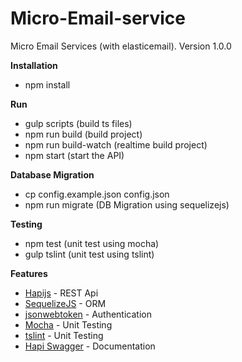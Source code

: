 # Micro-Email-service

Micro Email Services (with elasticemail).
Version 1.0.0

**Installation**
* npm install


**Run**
* gulp scripts (build ts files)
* npm run build (build project)
* npm run build-watch (realtime build project)
* npm start (start the API)


**Database Migration**
* cp config.example.json config.json
* npm run migrate (DB Migration using sequelizejs)


**Testing**
* npm test (unit test using mocha)
* gulp tslint (unit test using tslint)


**Features**
* [Hapijs](https://github.com/hapijs/hapi) - REST Api
* [SequelizeJS](https://github.com/sequelize/sequelize) - ORM
* [jsonwebtoken](https://github.com/auth0/node-jsonwebtoken) - Authentication
* [Mocha](https://github.com/mochajs/mocha) - Unit Testing
* [tslint](https://github.com/panuhorsmalahti/gulp-tslint) - Unit Testing
* [Hapi Swagger](https://github.com/glennjones/hapi-swagger) - Documentation
